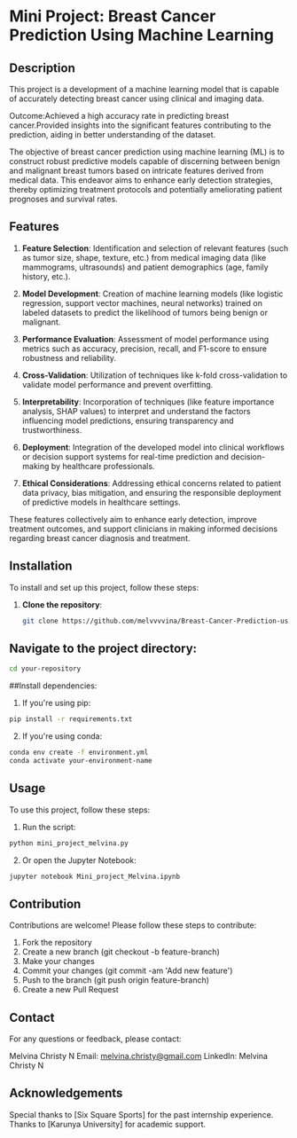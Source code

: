 # Mini Project: Breast Cancer Prediction Using Machine Learning

## Description
This project is a  development of a machine learning model that is capable of accurately detecting 
breast cancer using clinical and imaging data.

Outcome:Achieved a high accuracy rate in predicting breast cancer.Provided 
insights into the significant features contributing to the prediction, aiding in better 
understanding of the dataset.

The objective of breast cancer prediction using machine learning (ML) is to construct robust predictive models capable of discerning between benign and malignant breast tumors based on intricate features derived from medical data. This endeavor aims to enhance early detection strategies, thereby optimizing treatment protocols and potentially ameliorating patient prognoses and survival rates.

## Features
1. **Feature Selection**: Identification and selection of relevant features (such as tumor size, shape, texture, etc.) from medical imaging data (like mammograms, ultrasounds) and patient demographics (age, family history, etc.).

2. **Model Development**: Creation of machine learning models (like logistic regression, support vector machines, neural networks) trained on labeled datasets to predict the likelihood of tumors being benign or malignant.

3. **Performance Evaluation**: Assessment of model performance using metrics such as accuracy, precision, recall, and F1-score to ensure robustness and reliability.

4. **Cross-Validation**: Utilization of techniques like k-fold cross-validation to validate model performance and prevent overfitting.

5. **Interpretability**: Incorporation of techniques (like feature importance analysis, SHAP values) to interpret and understand the factors influencing model predictions, ensuring transparency and trustworthiness.

6. **Deployment**: Integration of the developed model into clinical workflows or decision support systems for real-time prediction and decision-making by healthcare professionals.

7. **Ethical Considerations**: Addressing ethical concerns related to patient data privacy, bias mitigation, and ensuring the responsible deployment of predictive models in healthcare settings.

These features collectively aim to enhance early detection, improve treatment outcomes, and support clinicians in making informed decisions regarding breast cancer diagnosis and treatment.

## Installation

To install and set up this project, follow these steps:

1. **Clone the repository**:
   ```bash
   git clone https://github.com/melvvvvina/Breast-Cancer-Prediction-using-ML/tree/main.git

## Navigate to the project directory:
   ```bash
cd your-repository
  ```
##Install dependencies:

1. If you're using pip:
```bash
pip install -r requirements.txt
```
2. If you're using conda:
```bash
conda env create -f environment.yml
conda activate your-environment-name
```
## Usage
To use this project, follow these steps:

1. Run the script:
```bash
python mini_project_melvina.py
```
2. Or open the Jupyter Notebook:
```bash
jupyter notebook Mini_project_Melvina.ipynb
```
## Contribution
Contributions are welcome! Please follow these steps to contribute:

1. Fork the repository
2. Create a new branch (git checkout -b feature-branch)
3. Make your changes
4. Commit your changes (git commit -am 'Add new feature')
5. Push to the branch (git push origin feature-branch)
6. Create a new Pull Request

## Contact
For any questions or feedback, please contact:

Melvina Christy N
Email: melvina.christy@gmail.com
LinkedIn: Melvina Christy N

## Acknowledgements
Special thanks to [Six Square Sports] for the past internship experience.
Thanks to [Karunya University] for academic support.
